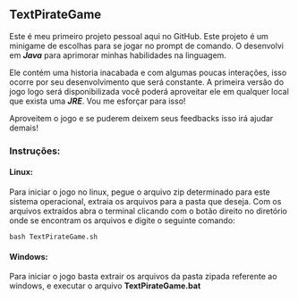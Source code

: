 ## TextPirateGame

Este é meu primeiro projeto pessoal aqui no GitHub. Este projeto é um minigame de 
escolhas para se jogar no prompt de comando. O desenvolvi em ***Java*** para aprimorar
minhas habilidades na linguagem.

Ele contém uma historia inacabada e com algumas poucas interações, isso ocorre por seu desenvolvimento que
será constante. A primeira versão do jogo logo será disponibilizada você poderá aproveitar ele em qualquer
local que exista uma ***JRE***. Vou me esforçar para isso!

Aproveitem o jogo e se puderem deixem seus feedbacks isso irá ajudar demais!

### Instruções:

#### Linux:
Para iniciar o jogo no linux, pegue o arquivo zip determinado para este sistema operacional, extraia os arquivos
para a pasta que deseja. Com os arquivos extraídos abra o terminal clicando com o botão direito no diretório
onde se encontram os arquivos e digite o seguinte comando:
```console
bash TextPirateGame.sh
```
#### Windows:
Para iniciar o jogo basta extrair os arquivos da pasta zipada referente ao windows, e executar o arquivo **TextPirateGame.bat**
